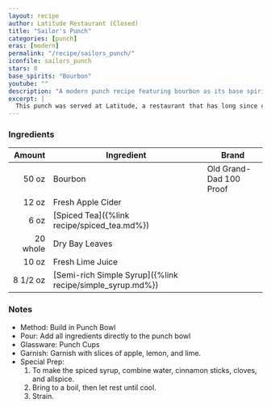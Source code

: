 ```yaml
---
layout: recipe
author: Latitude Restaurant (Closed)
title: "Sailor's Punch"
categories: [punch]
eras: [modern]
permalink: "/recipe/sailors_punch/"
iconfile: sailors_punch
stars: 0
base_spirits: "Bourbon"
youtube: ""
description: "A modern punch recipe featuring bourbon as its base spirit."
excerpt: |
  This punch was served at Latitude, a restaurant that has long since closed. It was my favorite drink they served. I was lucky enough to have found the recipe online.
---
```


### Ingredients

|   Amount | Ingredient                                                | Brand                   |
| -------: | --------------------------------------------------------- | ----------------------- |
|    50 oz | Bourbon                                                   | Old Grand-Dad 100 Proof |
|    12 oz | Fresh Apple Cider                                         |
|     6 oz | [Spiced Tea]({%link recipe/spiced_tea.md%})               |
| 20 whole | Dry Bay Leaves                                            |
|    10 oz | Fresh Lime Juice                                          |
| 8 1/2 oz | [Semi-rich Simple Syrup]({%link recipe/simple_syrup.md%}) |

### Notes

- Method: Build in Punch Bowl
- Pour: Add all ingredients directly to the punch bowl
- Glassware: Punch Cups
- Garnish: Garnish with slices of apple, lemon, and lime.
- Special Prep:
  1. To make the spiced syrup, combine water, cinnamon sticks, cloves, and allspice.
  1. Bring to a boil, then let rest until cool.
  1. Strain.
